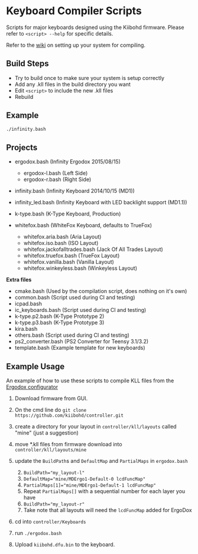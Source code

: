 Keyboard Compiler Scripts
=========================

Scripts for major keyboards designed using the Kiibohd firmware.
Please refer to `<script> --help` for specific details.

Refer to the [wiki](https://github.com/kiibohd/controller/wiki) on setting up your system for compiling.


Build Steps
-----------

* Try to build once to make sure your system is setup correctly
* Add any .kll files in the build directory you want
* Edit `<script>` to include the new .kll files
* Rebuild


Example
-------

```bash
./infinity.bash
```


Projects
--------

* ergodox.bash      (Infinity Ergodox 2015/08/15)

    - ergodox-l.bash (Left  Side)
    - ergodox-r.bash (Right Side)

* infinity.bash     (Infinity Keyboard 2014/10/15 (MD1))
* infinity_led.bash (Infinity Keyboard with LED backlight support (MD1.1))
* k-type.bash       (K-Type Keyboard, Production)
* whitefox.bash     (WhiteFox Keyboard, defaults to TrueFox)

    - whitefox.aria.bash            (Aria               Layout)
    - whitefox.iso.bash             (ISO                Layout)
    - whitefox.jackofalltrades.bash (Jack Of All Trades Layout)
    - whitefox.truefox.bash         (TrueFox            Layout)
    - whitefox.vanilla.bash         (Vanilla            Layout)
    - whitefox.winkeyless.bash      (Winkeyless         Layout)


**Extra files**

* cmake.bash         (Used by the compilation script, does nothing on it's own)
* common.bash        (Script used during CI and testing)
* icpad.bash
* ic_keyboards.bash  (Script used during CI and testing)
* k-type.p2.bash     (K-Type Prototype 2)
* k-type.p3.bash     (K-Type Prototype 3)
* kira.bash
* others.bash        (Script used during CI and testing)
* ps2_converter.bash (PS2 Converter for Teensy 3.1/3.2)
* template.bash      (Example template for new keyboards)


Example Usage
-------------

An example of how to use these scripts to compile KLL files from the [Ergodox configurator](https://input.club/configurator-ergodox/)

1. Download firmware from GUI.
1. On the cmd line do `git clone https://github.com/kiibohd/controller.git`
1. create a directory for your layout in `controller/kll/layouts` called "mine" (just a suggestion)
1. move *.kll files from firmware download into `controller/kll/layouts/mine`
1. update the `BuildPath`s and `DefaultMap` and `PartialMaps` in `ergodox.bash`

    2. `BuildPath="my_layout-l"`
    2. `DefaultMap="mine/MDErgo1-Default-0 lcdFuncMap"`
    2. `PartialMaps[1]="mine/MDErgo1-Default-1 lcdFuncMap"`
    2. Repeat `PartialMaps[]` with a sequential number for each layer you have
    2. `BuildPath="my_layout-r"`
    2. Take note that all layouts will need the `lcdFuncMap` added for ErgoDox

1. cd into `controller/Keyboards `
1. run `./ergodox.bash`
1. Upload `kiibohd.dfu.bin` to the keyboard.


